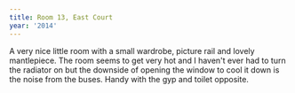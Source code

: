 ```yaml
---
title: Room 13, East Court
year: '2014'
---
```


A very nice little room with a small wardrobe, picture rail and lovely mantlepiece. The room seems to get very hot and I haven't ever had to turn the radiator on but the downside of opening the window to cool it down is the noise from the buses. Handy with the gyp and toilet opposite.